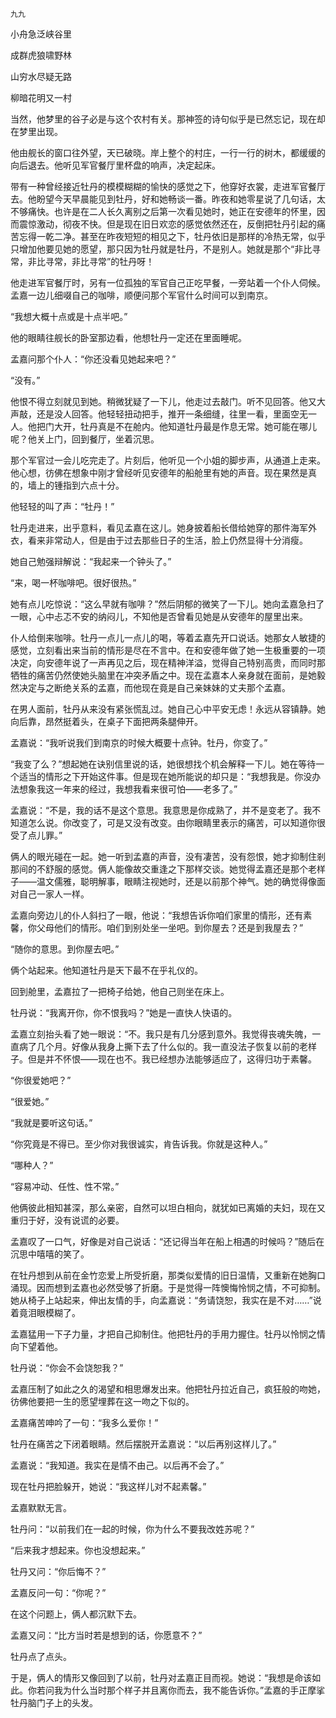     九九 

   小舟急泛峡谷里

   成群虎狼啸野林

   山穷水尽疑无路

   柳暗花明又一村

   当然，他梦里的谷子必是与这个农村有关。那神签的诗句似乎是已然忘记，现在却在梦里出现。

   他由舰长的窗口往外望，天已破晓。岸上整个的村庄，一行一行的树木，都缓缓的向后退去。他听见军官餐厅里杯盘的响声，决定起床。

   带有一种曾经接近牡丹的模模糊糊的愉快的感觉之下，他穿好衣裳，走进军官餐厅去。他盼望今天早晨能见到牡丹，好和她畅谈一番。昨夜和她零星说了几句话，太不够痛快。也许是在二人长久离别之后第一次看见她时，她正在安德年的怀里，因而震惊激动，彻夜不快。但是现在旧日欢恋的感觉依然还在，反倒把牡丹引起的痛苦忘得一乾二净。甚至在昨夜短短的相见之下，牡丹依旧是那样的冷热无常，似乎只增加他要见她的愿望，那只因为牡丹就是牡丹，不是别人。她就是那个“非比寻常，非比寻常，非比寻常”的牡丹呀！

   他走进军官餐厅时，另有一位孤独的军官自己正吃早餐，一旁站着一个仆人伺候。孟嘉一边儿细啜自己的咖啡，顺便问那个军官什么时间可以到南京。

   “我想大概十点或是十点半吧。”

   他的眼睛往舰长的卧室那边看，他想牡丹一定还在里面睡呢。

   孟嘉问那个仆人：“你还没看见她起来吧？”

   “没有。”

   他恨不得立刻就见到她。稍微犹疑了一下儿，他走过去敲门。听不见回答。他又大声敲，还是没人回答。他轻轻扭动把手，推开一条细缝，往里一看，里面空无一人。他把门大开，牡丹真是不在舱内。他知道牡丹最是作息无常。她可能在哪儿呢？他关上门，回到餐厅，坐着沉思。

   那个军官过一会儿吃完走了。片刻后，他听见一个小姐的脚步声，从通道上走来。他心想，彷佛在想象中刚才曾经听见安德年的船舱里有她的声音。现在果然是真的，墙上的锺指到六点十分。

   他轻轻的叫了声：“牡丹！”

   牡丹走进来，出乎意料，看见孟嘉在这儿。她身披着船长借给她穿的那件海军外衣，看来非常动人，但是由于过去那些日子的生活，脸上仍然显得十分消瘦。

   她自己勉强辩解说：“我起来一个钟头了。”

   “来，喝一杯咖啡吧。很好很热。”

   她有点儿吃惊说：“这么早就有咖啡？”然后阴郁的微笑了一下儿。她向孟嘉急扫了一眼，心中忐忑不安的纳闷儿，不知他是否曾看见她是从安德年的屋里出来。

   仆人给倒来咖啡。牡丹一点儿一点儿的喝，等着孟嘉先开口说话。她那女人敏捷的感觉，立刻看出来当前的情形是尽在不言中。在和安德年做了她一生极重要的一项决定，向安德年说了一声再见之后，现在精神洋溢，觉得自己特别高贵，而同时那牺牲的痛苦仍然使她头脑里在冲突矛盾之中。现在孟嘉本人亲身就在面前，是她毅然决定与之断绝关系的孟嘉，而他现在竟是自己亲妹妹的丈夫那个孟嘉。

   在男人面前，牡丹从来没有紧张慌乱过。她自己心中平安无虑！永远从容镇静。她向后靠，昂然挺着头，在桌子下面把两条腿伸开。

   孟嘉说：“我听说我们到南京的时候大概要十点钟。牡丹，你变了。”

   “我变了么？”想起她在诀别信里说的话，她很想找个机会解释一下儿。她在等待一个适当的情形之下开始这件事。但是现在她所能说的却只是：“我想我是。你没办法想象我这一年来的经过，我想我看来很可怕——老多了。”

   孟嘉说：“不是，我的话不是这个意思。我意思是你成熟了，并不是变老了。我不知道怎么说。你改变了，可是又没有改变。由你眼睛里表示的痛苦，可以知道你很受了点儿罪。”

   俩人的眼光碰在一起。她一听到孟嘉的声音，没有凄苦，没有怨恨，她才抑制住剎那间的不舒服的感觉。俩人能像故交重逢之下那样交谈。她觉得孟嘉还是那个老样子——温文儒雅，聪明解事，眼睛注视她时，还是以前那个神气。她的确觉得像面对自己一家人一样。

   孟嘉向旁边儿的仆人斜扫了一眼，他说：“我想告诉你咱们家里的情形，还有素馨，你父母他们的情形。咱们到别处坐一坐吧。到你屋去？还是到我屋去？”

   “随你的意思。到你屋去吧。”

   俩个站起来。他知道牡丹是天下最不在乎礼仪的。

   回到舱里，孟嘉拉了一把椅子给她，他自己则坐在床上。

   牡丹说：“我离开你，你不恨我吗？”她是一直快人快语的。

   孟嘉立刻抬头看了她一眼说：“不。我只是有几分感到意外。我觉得丧魂失魄，一直病了几个月。好像从我身上撕下去了什么似的。我一直没法子恢复以前的老样子。但是并不怀恨——现在也不。我已经想办法能够适应了，这得归功于素馨。

   “你很爱她吧？”

   “很爱她。”

   “我就是要听这句话。”

   “你究竟是不得已。至少你对我很诚实，肯告诉我。你就是这种人。”

   “哪种人？”

   “容易冲动、任性、性不常。”

   他俩彼此相知甚深，那么亲密，自然可以坦白相向，就犹如已离婚的夫妇，现在又重归于好，没有说谎的必要。

   孟嘉叹了一口气，好像是对自己说话：“还记得当年在船上相遇的时候吗？”随后在沉思中嘻嘻的笑了。

   在牡丹想到从前在金竹恋爱上所受折磨，那类似爱情的旧日温情，又重新在她胸口涌现。因而想到孟嘉也必然受够了折磨。于是觉得一阵懊悔怜悯之情，不可抑制。她从椅子上站起来，伸出友情的手，向孟嘉说：“务请饶恕，我实在是不对……”说着竟泪眼模糊了。

   孟嘉猛用一下子力量，才把自己抑制住。他把牡丹的手用力握住。牡丹以怜悯之情向下望着他。

   牡丹说：“你会不会饶恕我？”

   孟嘉压制了如此之久的渴望和相思爆发出来。他把牡丹拉近自己，疯狂般的吻她，彷佛他要把一生的愿望埋葬在这一吻之下似的。

   孟嘉痛苦呻吟了一句：“我多么爱你！”

   牡丹在痛苦之下闭着眼睛。然后摆脱开孟嘉说：“以后再别这样儿了。”

   孟嘉说：“我知道。我实在是情不由己。以后再不会了。”

   现在牡丹把脸躲开，她说：“我这样儿对不起素馨。”

   孟嘉默默无言。

   牡丹问：“以前我们在一起的时候，你为什么不要我改姓苏呢？”

   “后来我才想起来。你也没想起来。”

   牡丹又问：“你后悔不？”

   孟嘉反问一句：“你呢？”

   在这个问题上，俩人都沉默下去。

   孟嘉又问：“比方当时若是想到的话，你愿意不？”

   牡丹点了点头。

   于是，俩人的情形又像回到了以前，牡丹对孟嘉正目而视。她说：“我想是命该如此。你若问我为什么当时那个样子并且离你而去，我不能告诉你。”孟嘉的手正摩挲牡丹脑门子上的头发。


